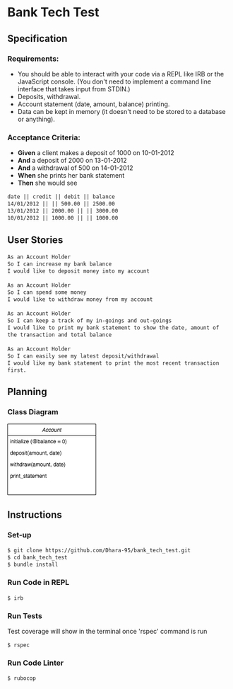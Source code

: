 # Bank Tech Test

## Specification

### Requirements:
- You should be able to interact with your code via a REPL like IRB or the JavaScript console. (You
  don't need to implement a command line interface that takes input from STDIN.)
- Deposits, withdrawal.
- Account statement (date, amount, balance) printing.
- Data can be kept in memory (it doesn't need to be stored to a database or anything).

### Acceptance Criteria:

- **Given** a client makes a deposit of 1000 on 10-01-2012
- **And** a deposit of 2000 on 13-01-2012
- **And** a withdrawal of 500 on 14-01-2012
- **When** she prints her bank statement
- **Then** she would see

```
date || credit || debit || balance
14/01/2012 || || 500.00 || 2500.00
13/01/2012 || 2000.00 || || 3000.00
10/01/2012 || 1000.00 || || 1000.00
```


## User Stories

```
As an Account Holder
So I can increase my bank balance
I would like to deposit money into my account 

As an Account Holder
So I can spend some money 
I would like to withdraw money from my account

As an Account Holder
So I can keep a track of my in-goings and out-goings 
I would like to print my bank statement to show the date, amount of the transaction and total balance

As an Account Holder
So I can easily see my latest deposit/withdrawal 
I would like my bank statement to print the most recent transaction first. 
```


## Planning

### Class Diagram

![class_diagram](/images/class_diagram.png) 


## Instructions

### Set-up

```
$ git clone https://github.com/Dhara-95/bank_tech_test.git
$ cd bank_tech_test
$ bundle install
```

### Run Code in REPL
```
$ irb
```

### Run Tests
Test coverage will show in the terminal once 'rspec' command is run

```
$ rspec
```

### Run Code Linter

```
$ rubocop
```
